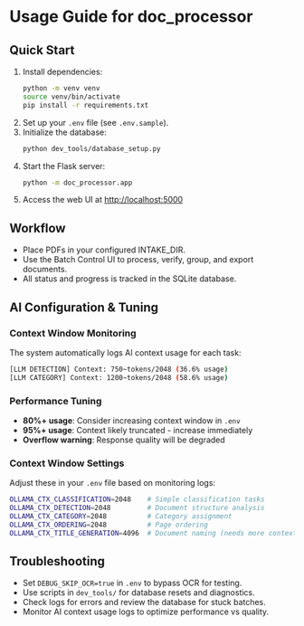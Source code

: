 # Usage Guide for doc_processor

## Quick Start

1. Install dependencies:
   ```bash
   python -m venv venv
   source venv/bin/activate
   pip install -r requirements.txt
   ```
2. Set up your `.env` file (see `.env.sample`).
3. Initialize the database:
   ```bash
   python dev_tools/database_setup.py
   ```
4. Start the Flask server:
   ```bash
   python -m doc_processor.app
   ```
5. Access the web UI at [http://localhost:5000](http://localhost:5000)

## Workflow
- Place PDFs in your configured INTAKE_DIR.
- Use the Batch Control UI to process, verify, group, and export documents.
- All status and progress is tracked in the SQLite database.

## AI Configuration & Tuning

### Context Window Monitoring
The system automatically logs AI context usage for each task:
```bash
[LLM DETECTION] Context: 750~tokens/2048 (36.6% usage)
[LLM CATEGORY] Context: 1200~tokens/2048 (58.6% usage)
```

### Performance Tuning
- **80%+ usage**: Consider increasing context window in `.env`
- **95%+ usage**: Context likely truncated - increase immediately
- **Overflow warning**: Response quality will be degraded

### Context Window Settings
Adjust these in your `.env` file based on monitoring logs:
```bash
OLLAMA_CTX_CLASSIFICATION=2048    # Simple classification tasks
OLLAMA_CTX_DETECTION=2048         # Document structure analysis
OLLAMA_CTX_CATEGORY=2048          # Category assignment
OLLAMA_CTX_ORDERING=2048          # Page ordering
OLLAMA_CTX_TITLE_GENERATION=4096  # Document naming (needs more context)
```

## Troubleshooting
- Set `DEBUG_SKIP_OCR=true` in `.env` to bypass OCR for testing.
- Use scripts in `dev_tools/` for database resets and diagnostics.
- Check logs for errors and review the database for stuck batches.
- Monitor AI context usage logs to optimize performance vs quality.

